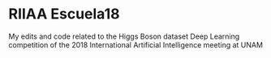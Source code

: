 # RIIAA Escuela18

My edits and code related to the Higgs Boson dataset Deep Learning competition of the 2018 International Artificial Intelligence meeting at UNAM

